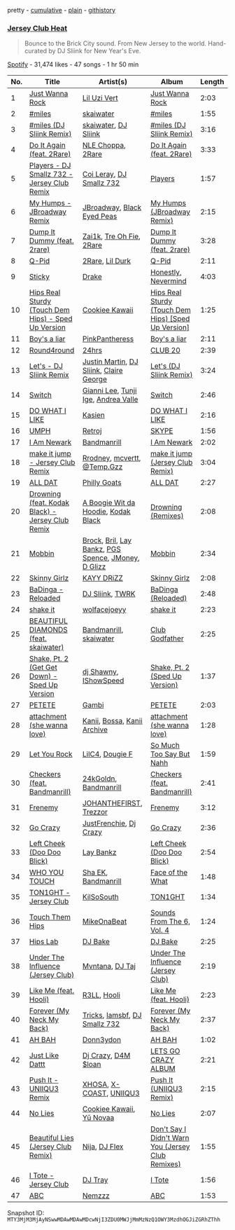 pretty - [cumulative](/playlists/cumulative/37i9dQZF1DXajwQAxzrT4Q.md) - [plain](/playlists/plain/37i9dQZF1DXajwQAxzrT4Q) - [githistory](https://github.githistory.xyz/mackorone/spotify-playlist-archive/blob/main/playlists/plain/37i9dQZF1DXajwQAxzrT4Q)

### [Jersey Club Heat](https://open.spotify.com/playlist/37i9dQZF1DXajwQAxzrT4Q)

> Bounce to the Brick City sound\. From New Jersey to the world\. Hand\-curated by DJ Sliink for New Year's Eve.

[Spotify](https://open.spotify.com/user/spotify) - 31,474 likes - 47 songs - 1 hr 50 min

| No. | Title | Artist(s) | Album | Length |
|---|---|---|---|---|
| 1 | [Just Wanna Rock](https://open.spotify.com/track/4FyesJzVpA39hbYvcseO2d) | [Lil Uzi Vert](https://open.spotify.com/artist/4O15NlyKLIASxsJ0PrXPfz) | [Just Wanna Rock](https://open.spotify.com/album/2FD6g8bXEn2uQMYbeqqoCg) | 2:03 |
| 2 | [\#miles](https://open.spotify.com/track/1hboZZxKIEjLHRIkhx4Soi) | [skaiwater](https://open.spotify.com/artist/1URVdcNYXigvk6Dj0fHYOM) | [\#miles](https://open.spotify.com/album/2PCs0ZB8bHofV9khzpRmal) | 1:55 |
| 3 | [\#miles \(DJ Sliink Remix\)](https://open.spotify.com/track/4OWGtEwXCFTopkKyEZv0ur) | [skaiwater](https://open.spotify.com/artist/1URVdcNYXigvk6Dj0fHYOM), [DJ Sliink](https://open.spotify.com/artist/0t9dGS12PMZmiJiZa9vpyk) | [\#miles \(DJ Sliink Remix\)](https://open.spotify.com/album/6edZ2TEStQvGjvtTuv20mK) | 3:16 |
| 4 | [Do It Again \(feat\. 2Rare\)](https://open.spotify.com/track/5gAwpwuchaCGnJLlBMGBzp) | [NLE Choppa](https://open.spotify.com/artist/0ErzCpIMyLcjPiwT4elrtZ), [2Rare](https://open.spotify.com/artist/2GRDbUJRZwKzeiwxrjJdmQ) | [Do It Again \(feat\. 2Rare\)](https://open.spotify.com/album/5qPgB3OSDv3KfALFg1PZwe) | 3:33 |
| 5 | [Players \- DJ Smallz 732 \- Jersey Club Remix](https://open.spotify.com/track/4ZjUdbFR4lQRPCev91pQNk) | [Coi Leray](https://open.spotify.com/artist/6AMd49uBDJfhf30Ak2QR5s), [DJ Smallz 732](https://open.spotify.com/artist/6GrHfxMFCXCdIhN9DrAxjK) | [Players](https://open.spotify.com/album/1GEAE5S8LPDE0n9yrcJiSJ) | 1:57 |
| 6 | [My Humps \- JBroadway Remix](https://open.spotify.com/track/3jCMS72hCFNF1NESsL6L9m) | [JBroadway](https://open.spotify.com/artist/6WdccSPsTJcEHFoSdWpYvh), [Black Eyed Peas](https://open.spotify.com/artist/1yxSLGMDHlW21z4YXirZDS) | [My Humps \(JBroadway Remix\)](https://open.spotify.com/album/2YFV7FShMxZW4zUMF0KnXw) | 2:15 |
| 7 | [Dump It Dummy \(feat\. 2rare\)](https://open.spotify.com/track/7MODHYi60npkw5bgBStqV3) | [Zai1k](https://open.spotify.com/artist/2ORU5xiGsr9qfRKNvZ3UII), [Tre Oh Fie](https://open.spotify.com/artist/6cA0eTMEit4fD6ZbTNoG4p), [2Rare](https://open.spotify.com/artist/2GRDbUJRZwKzeiwxrjJdmQ) | [Dump It Dummy \(feat\. 2rare\)](https://open.spotify.com/album/7KgNMvzNbOs0LtO0dduZlt) | 3:28 |
| 8 | [Q\-Pid](https://open.spotify.com/track/0DgSlDcWG9jRlFZOqRyD0L) | [2Rare](https://open.spotify.com/artist/2GRDbUJRZwKzeiwxrjJdmQ), [Lil Durk](https://open.spotify.com/artist/3hcs9uc56yIGFCSy9leWe7) | [Q\-Pid](https://open.spotify.com/album/5yDJEZiJ35JKdPcEBEWiYz) | 2:11 |
| 9 | [Sticky](https://open.spotify.com/track/4rmVZajAF7PkrCagGPHbqa) | [Drake](https://open.spotify.com/artist/3TVXtAsR1Inumwj472S9r4) | [Honestly, Nevermind](https://open.spotify.com/album/3cf4iSSKd8ffTncbtKljXw) | 4:03 |
| 10 | [Hips Real Sturdy \(Touch Dem Hips\) \- Sped Up Version](https://open.spotify.com/track/3jZPyE3RMZLTFfGoBrsK17) | [Cookiee Kawaii](https://open.spotify.com/artist/0DbBBj0ScPumRqKXswGQH1) | [Hips Real Sturdy \(Touch Dem Hips\) \[Sped Up Version\]](https://open.spotify.com/album/4D2FHFxy9ZgobqaAlxxEVS) | 1:25 |
| 11 | [Boy's a liar](https://open.spotify.com/track/3NanY0K4okhIQzL33U5Ad8) | [PinkPantheress](https://open.spotify.com/artist/78rUTD7y6Cy67W1RVzYs7t) | [Boy's a liar](https://open.spotify.com/album/5Kdlc7Kds94W7UFFg6Me0N) | 2:11 |
| 12 | [Round4round](https://open.spotify.com/track/0nFYvP0Em4u6m6ZGy43Bo3) | [24hrs](https://open.spotify.com/artist/4isewEHTP7Az2QheDdBQ6J) | [CLUB 20](https://open.spotify.com/album/7dPcRnySi2qjjFPjOCklZl) | 2:39 |
| 13 | [Let's \- DJ Sliink Remix](https://open.spotify.com/track/4IJ6K89Oi65VvtVRlEACZ8) | [Justin Martin](https://open.spotify.com/artist/4FN8WHqUbwkd97WEjoCu7B), [DJ Sliink](https://open.spotify.com/artist/0t9dGS12PMZmiJiZa9vpyk), [Claire George](https://open.spotify.com/artist/0Ib3jGvmjr2riNxNkfA1DP) | [Let's \(DJ Sliink Remix\)](https://open.spotify.com/album/0Du0qO3Nrp3rtumEKDVehv) | 3:24 |
| 14 | [Switch](https://open.spotify.com/track/30c9tBMcRT1FnRXA8NvVVT) | [Gianni Lee](https://open.spotify.com/artist/3MF3cDsi7MeAAcpMhFaU20), [Tunji Ige](https://open.spotify.com/artist/5fW1JQP4DfDyNqvYQ5m4Ju), [Andrea Valle](https://open.spotify.com/artist/0aRyQtFQR8Rcp7eceJyoSe) | [Switch](https://open.spotify.com/album/4Pmn6tJdfbu69sv4vMQxVC) | 2:46 |
| 15 | [DO WHAT I LIKE](https://open.spotify.com/track/1GT3KnokImz4D10rBqJAzc) | [Kasien](https://open.spotify.com/artist/5VFbrnGdINL3hcSOluMsCj) | [DO WHAT I LIKE](https://open.spotify.com/album/3tAHJW9YIWgXaFfXTTG4qD) | 2:16 |
| 16 | [UMPH](https://open.spotify.com/track/2qaZ0gPUwpL4NeoXbasriP) | [Retroj](https://open.spotify.com/artist/1Q7sV3ike1OCmPxaq1tsdO) | [SKYPE](https://open.spotify.com/album/6n2zjPqLT1aZWSEgNYcWZZ) | 1:56 |
| 17 | [I Am Newark](https://open.spotify.com/track/56ErcMTvgL3gFaaSWIVJK3) | [Bandmanrill](https://open.spotify.com/artist/2SyMN1PdSuQpZgrYXrkai1) | [I Am Newark](https://open.spotify.com/album/50jPQgszHQpquRITRO9ofX) | 2:02 |
| 18 | [make it jump \- Jersey Club Remix](https://open.spotify.com/track/2b3oftUheFa8YngoIiuf1a) | [Rrodney](https://open.spotify.com/artist/17DH4a7VS4JaAr2bbsWe0n), [mcvertt](https://open.spotify.com/artist/1a0jOXZS58WPtXcVVYnz09), [@Temp.Gzz](https://open.spotify.com/artist/1PZaTfLviryWyyfDgqRMQ4) | [make it jump \(Jersey Club Remix\)](https://open.spotify.com/album/0fYJzpHYpEj7SBlqkBiosY) | 3:04 |
| 19 | [ALL DAT](https://open.spotify.com/track/1GmtCnUVGTLBHrojHUAw9m) | [Philly Goats](https://open.spotify.com/artist/2WdQEgolM3ReWDLVbULP0U) | [ALL DAT](https://open.spotify.com/album/6BcZiy9dQEp8zNWlPzIf7B) | 2:27 |
| 20 | [Drowning \(feat\. Kodak Black\) \- Jersey Club Remix](https://open.spotify.com/track/4DuAzqkeL6tXge2XCkxFve) | [A Boogie Wit da Hoodie](https://open.spotify.com/artist/31W5EY0aAly4Qieq6OFu6I), [Kodak Black](https://open.spotify.com/artist/46SHBwWsqBkxI7EeeBEQG7) | [Drowning \(Remixes\)](https://open.spotify.com/album/3nIatv0DsncjyHL9aNKYv7) | 2:08 |
| 21 | [Mobbin](https://open.spotify.com/track/3uB022W6WbEFwJUcmMhJ5z) | [Brock](https://open.spotify.com/artist/0Ai6AfyHUiBw0uQKESpXF2), [Bril](https://open.spotify.com/artist/4YKJN54BF6iP4IEPvAUU2n), [Lay Bankz](https://open.spotify.com/artist/4OVbrPbhvK46A1uXTU1u5F), [PGS Spence](https://open.spotify.com/artist/6hj6U8Z1Akxw93EKtbALqx), [JMoney](https://open.spotify.com/artist/1o1dn9j4hMcuEl2aLj6fm4), [D Glizz](https://open.spotify.com/artist/5PlqKLMQ1KPJEKTAWCR1nr) | [Mobbin](https://open.spotify.com/album/6Ii2MmmrZRfklvBSQ37n7D) | 2:34 |
| 22 | [Skinny Girlz](https://open.spotify.com/track/4gVBKSJM1dloQDyfycsaLS) | [KAYY DRiZZ](https://open.spotify.com/artist/6eZ3Uob8KZ47TF1LdEAOoS) | [Skinny Girlz](https://open.spotify.com/album/1SCUprjLPMAltUx3ZZQm4M) | 2:08 |
| 23 | [BaDinga \- Reloaded](https://open.spotify.com/track/1JnlpPaMACqbAzuo5xbZR4) | [DJ Sliink](https://open.spotify.com/artist/0t9dGS12PMZmiJiZa9vpyk), [TWRK](https://open.spotify.com/artist/2wo3eLY26t8AMyYuYi1pZQ) | [BaDinga \(Reloaded\)](https://open.spotify.com/album/2kziB5PhkfwYxyElFxJj7W) | 2:48 |
| 24 | [shake it](https://open.spotify.com/track/1D80PjSWnBFFfMIUTxrSw9) | [wolfacejoeyy](https://open.spotify.com/artist/7LjXznzJeKuvjRbNcBWd6Z) | [shake it](https://open.spotify.com/album/7h8QPoIbbfa2v2pADNvZxH) | 2:23 |
| 25 | [BEAUTIFUL DIAMONDS \(feat\. skaiwater\)](https://open.spotify.com/track/45MeHMKhriHWIgtl7zAHWo) | [Bandmanrill](https://open.spotify.com/artist/2SyMN1PdSuQpZgrYXrkai1), [skaiwater](https://open.spotify.com/artist/1URVdcNYXigvk6Dj0fHYOM) | [Club Godfather](https://open.spotify.com/album/76B56iUllijLjhuH7XFqBi) | 2:25 |
| 26 | [Shake, Pt\. 2 \(Get Get Down\) \- Sped Up Version](https://open.spotify.com/track/4YqaTJsKcZ79EoJIsvYZbM) | [dj Shawny](https://open.spotify.com/artist/6d88nPjQLpyxi8vH3wgkrx), [IShowSpeed](https://open.spotify.com/artist/2DZw407Bgg2Hu9E6NDgRTb) | [Shake, Pt\. 2 \(Sped Up Version\)](https://open.spotify.com/album/5csZjEnf8NWk5r1uPkbCAB) | 1:37 |
| 27 | [PETETE](https://open.spotify.com/track/0z3bi63SNZ5ylyHOzb81Uq) | [Gambi](https://open.spotify.com/artist/1lB3I3SI30v2ZOpR4XQqzJ) | [PETETE](https://open.spotify.com/album/58vole57PvKhmHcY2JHBtk) | 2:03 |
| 28 | [attachment \(she wanna love\)](https://open.spotify.com/track/6pNa6wVEk5RdxRgGhab77S) | [Kanii](https://open.spotify.com/artist/1S82w4yw9TYIHZ889mPPaW), [Bossa](https://open.spotify.com/artist/1c7g2IlcGxfR51B2axtFbC), [Kanii Archive](https://open.spotify.com/artist/0FTGkFA0UcAfMR9f7p1djv) | [attachment \(she wanna love\)](https://open.spotify.com/album/4dfembGAqkVP5BAm2F8HAl) | 1:28 |
| 29 | [Let You Rock](https://open.spotify.com/track/0nxTMlHcdaESRMC0XI4RoN) | [LilC4](https://open.spotify.com/artist/7pWlsOONCcf8KRBQkmBC3W), [Dougie F](https://open.spotify.com/artist/4pBG47zWhJbDw7mpsg68PJ) | [So Much Too Say But Nahh](https://open.spotify.com/album/02sAz87w4fH0DKykoJzZw1) | 1:59 |
| 30 | [Checkers \(feat\. Bandmanrill\)](https://open.spotify.com/track/2UUEnFfWx3y3lPKiwHTknQ) | [24kGoldn](https://open.spotify.com/artist/6fWVd57NKTalqvmjRd2t8Z), [Bandmanrill](https://open.spotify.com/artist/2SyMN1PdSuQpZgrYXrkai1) | [Checkers \(feat\. Bandmanrill\)](https://open.spotify.com/album/3xszxg2o7K6EPVBpihMo4n) | 2:41 |
| 31 | [Frenemy](https://open.spotify.com/track/36JU2F6S5OKepGuUEAEHAk) | [JOHANTHEFIRST](https://open.spotify.com/artist/1MhtJBogvxUIF2IQZE9Heo), [Trezzor](https://open.spotify.com/artist/3I0cSHZQ2VssQitVtZsPGh) | [Frenemy](https://open.spotify.com/album/6rJkCFhaX0fhEQ8giu0TO5) | 3:12 |
| 32 | [Go Crazy](https://open.spotify.com/track/7kjZO6UcU6JO1ZReOR6VGR) | [JustFrenchie](https://open.spotify.com/artist/0s0xxazifQuzFsAuxvWPY8), [Dj Crazy](https://open.spotify.com/artist/0vqv7Yvt85sVlmdESOFPuK) | [Go Crazy](https://open.spotify.com/album/4DdGXPwFKCr1tpqqrul63p) | 2:36 |
| 33 | [Left Cheek \(Doo Doo Blick\)](https://open.spotify.com/track/1aKHgPHMKTJEmLkKmcbe3a) | [Lay Bankz](https://open.spotify.com/artist/4OVbrPbhvK46A1uXTU1u5F) | [Left Cheek \(Doo Doo Blick\)](https://open.spotify.com/album/2QCIxTKckQPH0slJpy7GV9) | 2:54 |
| 34 | [WHO YOU TOUCH](https://open.spotify.com/track/3wrgUFBUNcKnZf0MrR4uM4) | [Sha EK](https://open.spotify.com/artist/3jVAqTL4NbB88q4lj94VX9), [Bandmanrill](https://open.spotify.com/artist/2SyMN1PdSuQpZgrYXrkai1) | [Face of the What](https://open.spotify.com/album/0hA6PDNYcFeSJYj4CceZuL) | 1:48 |
| 35 | [TON1GHT \- Jersey Club](https://open.spotify.com/track/0b1JCsboe1MKYslFePSK7m) | [KilSoSouth](https://open.spotify.com/artist/7zjVVZjY5P6hvIg0gOYc8N) | [TON1GHT](https://open.spotify.com/album/0vqloyHJ1ivHTBCQu0B1Fo) | 1:34 |
| 36 | [Touch Them Hips](https://open.spotify.com/track/19lGJuMdZlzaJWPZGCVkq1) | [MikeOnaBeat](https://open.spotify.com/artist/7E69M6L0stZyhtvGzz2nH3) | [Sounds From The 6, Vol\. 4](https://open.spotify.com/album/5REoMVLTZtSPLmfMAngyHv) | 1:24 |
| 37 | [Hips Lab](https://open.spotify.com/track/6XdqZFBzndyrNPXp7JuJDV) | [DJ Bake](https://open.spotify.com/artist/1pwvByMN5SdSJoj8gWXyZE) | [DJ Bake](https://open.spotify.com/album/1G54ZpWpfjdd7twlkTIsAP) | 2:25 |
| 38 | [Under The Influence \(Jersey Club\)](https://open.spotify.com/track/7DX1v8xI9vPcEfFyIblqnv) | [Mvntana](https://open.spotify.com/artist/2R1eaUL6px3ayM1FT776ki), [DJ Taj](https://open.spotify.com/artist/0QOP5VL6UOJIz4GlbWL3rk) | [Under The Influence \(Jersey Club\)](https://open.spotify.com/album/69Iuqg1vXXXUqu9u4JVxFp) | 2:19 |
| 39 | [Like Me \(feat\. Hooli\)](https://open.spotify.com/track/5NIRCmno5NeeDl8Bu5z0M9) | [R3LL](https://open.spotify.com/artist/1oIdLFKLJx0NicqeiEvBj5), [Hooli](https://open.spotify.com/artist/2WyNeweHZJAuEy3Mrtj0iW) | [Like Me \(feat\. Hooli\)](https://open.spotify.com/album/0rpyBk3C7Ttr7AyzlSyULH) | 2:23 |
| 40 | [Forever \(My Neck My Back\)](https://open.spotify.com/track/3UE44fCE2XnriPm0PJxbxV) | [Tricks](https://open.spotify.com/artist/4rB77iwq0xxEWn1Di6ihxT), [Iamsbf](https://open.spotify.com/artist/21vmR8ceieOHaiCvuwlLpI), [DJ Smallz 732](https://open.spotify.com/artist/6GrHfxMFCXCdIhN9DrAxjK) | [Forever \(My Neck My Back\)](https://open.spotify.com/album/6kICHSCg7E6DNSWB6uQuyy) | 2:37 |
| 41 | [AH BAH](https://open.spotify.com/track/3xaBmikNA88h9pR9JpOe3D) | [Donn3ydon](https://open.spotify.com/artist/1PIz4WJcWggjCTDMPmaozv) | [AH BAH](https://open.spotify.com/album/5uCZUkhtQ8r0s3L6ZeNP0c) | 1:02 |
| 42 | [Just Like Dattt](https://open.spotify.com/track/33b1eMX4Ou2lBun4Q3Gw0U) | [Dj Crazy](https://open.spotify.com/artist/0vqv7Yvt85sVlmdESOFPuK), [D4M $loan](https://open.spotify.com/artist/4MBzjGQUGCFZQw4PWKjLcT) | [LETS GO CRAZY ALBUM](https://open.spotify.com/album/3Kt9ARmqOw5IDcVOUspokD) | 2:21 |
| 43 | [Push It \- UNIIQU3 Remix](https://open.spotify.com/track/072REW0b0PT7z1K7sKAE9I) | [XHOSA](https://open.spotify.com/artist/5mmqZLCCtJTdVnqn8jnFii), [X\-COAST](https://open.spotify.com/artist/5QUHrSea6F2nhn9veAq4wQ), [UNIIQU3](https://open.spotify.com/artist/5aR8qSaApKChlZvzB0Jfpx) | [Push It \(UNIIQU3 Remix\)](https://open.spotify.com/album/5XjWZdnDZ3W52t1gGmNPlV) | 2:15 |
| 44 | [No Lies](https://open.spotify.com/track/7N1Fo26nFRTsqufTQ6eJQR) | [Cookiee Kawaii](https://open.spotify.com/artist/0DbBBj0ScPumRqKXswGQH1), [Yū Novaa](https://open.spotify.com/artist/3A9QsMXZE9PQi4DRfoNBVU) | [No Lies](https://open.spotify.com/album/1WSpih9o4iO0wjuS3JKkAK) | 2:07 |
| 45 | [Beautiful Lies \(Jersey Club Remix\)](https://open.spotify.com/track/6fTCqSo22XjfvbLCeVfbD0) | [Nija](https://open.spotify.com/artist/7f9KxQWD88MZrSY6jc0zoW), [DJ Flex](https://open.spotify.com/artist/6CDGm9cf1yeCLD147Zs125) | [Don't Say I Didn't Warn You \(Jersey Club Remixes\)](https://open.spotify.com/album/4mCjWDfNCRWBUpckc1Eu3a) | 1:55 |
| 46 | [I Tote \- Jersey Club](https://open.spotify.com/track/2xMtHoNZTHXeEkPZSjyfoF) | [DJ Tray](https://open.spotify.com/artist/6Yakyed4COpN5BydwyHOPg) | [I Tote](https://open.spotify.com/album/4YPZfOoX83KiQviBKFxiqo) | 1:56 |
| 47 | [ABC](https://open.spotify.com/track/0CrxeIxaG1YeUXSh9HRds2) | [Nemzzz](https://open.spotify.com/artist/3DHtfeD4PsmR9YGhCP4VF7) | [ABC](https://open.spotify.com/album/73ckXQB3MX3943IOdQUIhc) | 1:53 |

Snapshot ID: `MTY3MjM3MjAyNSwwMDAwMDAwMDcwNjI3ZDU0MWJjMmMzNzQ1OWY3MzdhOGJiZGRhZThh`
